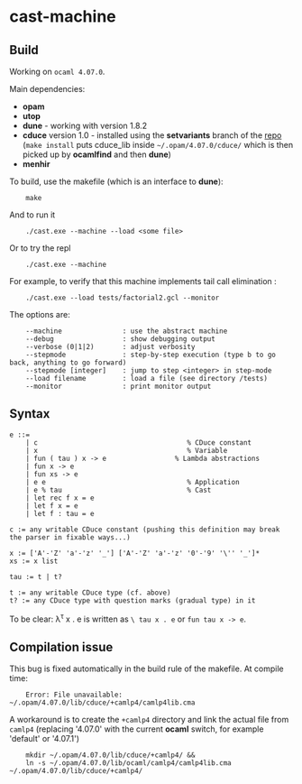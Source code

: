 # cast-machine

## Build

Working on `ocaml 4.07.0`.

Main dependencies: 
- **opam**
- **utop**
- **dune** - working with version 1.8.2
- **cduce** version 1.0 - installed using the **setvariants** branch of the [repo](https://gitlab.math.univ-paris-diderot.fr/cduce/cduce) (`make install` puts cduce_lib inside `~/.opam/4.07.0/cduce/` which is then picked up by **ocamlfind** and then **dune**)
- **menhir**

To build, use the makefile (which is an interface to **dune**):
```
    make
```
And to run it
```
    ./cast.exe --machine --load <some file>
```
Or to try the repl
```
    ./cast.exe --machine
```
For example, to verify that this machine implements tail call elimination :
```
    ./cast.exe --load tests/factorial2.gcl --monitor
```

The options are:
```
    --machine               : use the abstract machine
    --debug                 : show debugging output
    --verbose (0|1|2)       : adjust verbosity
    --stepmode              : step-by-step execution (type b to go back, anything to go forward)
    --stepmode [integer]    : jump to step <integer> in step-mode
    --load filename         : load a file (see directory /tests)
    --monitor               : print monitor output
```
  

## Syntax

```
e ::=
    | c                                     % CDuce constant
    | x                                     % Variable
    | fun ( tau ) x -> e                 % Lambda abstractions
    | fun x -> e
    | fun xs -> e
    | e e                                   % Application
    | e % tau                               % Cast
    | let rec f x = e
    | let f x = e
    | let f : tau = e                 
    
c := any writable CDuce constant (pushing this definition may break the parser in fixable ways...)

x := ['A'-'Z' 'a'-'z' '_'] ['A'-'Z' 'a'-'z' '0'-'9' '\'' '_']*
xs := x list

tau := t | t?

t := any writable CDuce type (cf. above)
t? := any CDuce type with question marks (gradual type) in it
``` 


To be clear: &lambda;<sup>&tau;</sup> x . e is written as `\ tau x . e` or `fun tau x -> e`.


## Compilation issue

This bug is fixed automatically in the build rule of the makefile.
At compile time:
```
    Error: File unavailable: ~/.opam/4.07.0/lib/cduce/+camlp4/camlp4lib.cma
```
A workaround is to create the `+camlp4` directory and link the actual file from `camlp4`
(replacing '4.07.0' with the current **ocaml** switch, for example 'default' or '4.07.1')
```
    mkdir ~/.opam/4.07.0/lib/cduce/+camlp4/ &&
    ln -s ~/.opam/4.07.0/lib/ocaml/camlp4/camlp4lib.cma ~/.opam/4.07.0/lib/cduce/+camlp4/
```

